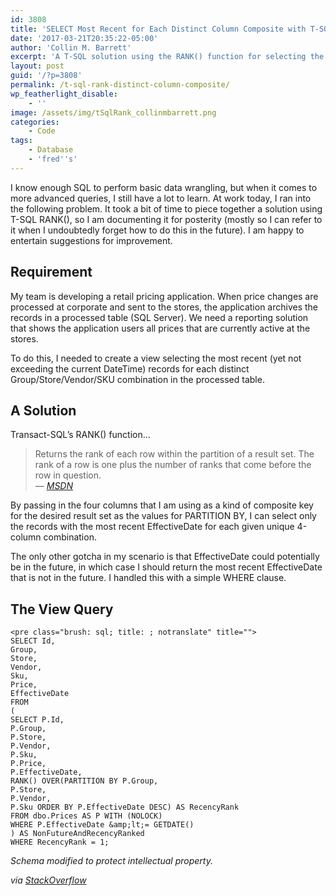 ```yaml
---
id: 3808
title: 'SELECT Most Recent for Each Distinct Column Composite with T-SQL RANK()'
date: '2017-03-21T20:35:22-05:00'
author: 'Collin M. Barrett'
excerpt: 'A T-SQL solution using the RANK() function for selecting the most recent record for each distinct composite of multiple columns.'
layout: post
guid: '/?p=3808'
permalink: /t-sql-rank-distinct-column-composite/
wp_featherlight_disable:
    - ''
image: /assets/img/tSqlRank_collinmbarrett.png
categories:
    - Code
tags:
    - Database
    - 'fred''s'
---
```


I know enough SQL to perform basic data wrangling, but when it comes to more advanced queries, I still have a lot to learn. At work today, I ran into the following problem. It took a bit of time to piece together a solution using T-SQL RANK(), so I am documenting it for posterity (mostly so I can refer to it when I undoubtedly forget how to do this in the future). I am happy to entertain suggestions for improvement.

## Requirement

My team is developing a retail pricing application. When price changes are processed at corporate and sent to the stores, the application archives the records in a processed table (SQL Server). We need a reporting solution that shows the application users all prices that are currently active at the stores.

To do this, I needed to create a view selecting the most recent (yet not exceeding the current DateTime) records for each distinct Group/Store/Vendor/SKU combination in the processed table.

## A Solution

Transact-SQL’s RANK() function…

> Returns the rank of each row within the partition of a result set. The rank of a row is one plus the number of ranks that come before the row in question.  
> — <cite>[MSDN](https://docs.microsoft.com/en-us/sql/t-sql/functions/rank-transact-sql)</cite>

By passing in the four columns that I am using as a kind of composite key for the desired result set as the values for PARTITION BY, I can select only the records with the most recent EffectiveDate for each given unique 4-column combination.

The only other gotcha in my scenario is that EffectiveDate could potentially be in the future, in which case I should return the most recent EffectiveDate that is not in the future. I handled this with a simple WHERE clause.

## The View Query

```
<pre class="brush: sql; title: ; notranslate" title="">
SELECT Id,
Group,
Store,
Vendor,
Sku,
Price,
EffectiveDate
FROM
(
SELECT P.Id,
P.Group,
P.Store,
P.Vendor,
P.Sku,
P.Price,
P.EffectiveDate,
RANK() OVER(PARTITION BY P.Group,
P.Store,
P.Vendor,
P.Sku ORDER BY P.EffectiveDate DESC) AS RecencyRank
FROM dbo.Prices AS P WITH (NOLOCK)
WHERE P.EffectiveDate &amp;lt;= GETDATE()
) AS NonFutureAndRecencyRanked
WHERE RecencyRank = 1;
```

*Schema modified to protect intellectual property.*

*via [StackOverflow](https://stackoverflow.com/questions/612231/how-can-i-select-rows-with-maxcolumn-value-partition-by-another-column-in-mys/612408#612408)*